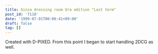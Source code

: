 ```yaml
---
title: Ginza dressing room Ura edition "Last term"
post_id: '7118'
date: '1999-07-01T00:00:41+09:00'
draft: false
tag: []
---
```


Created with D-PIXED. From this point I began to start handling 2DCG as well.